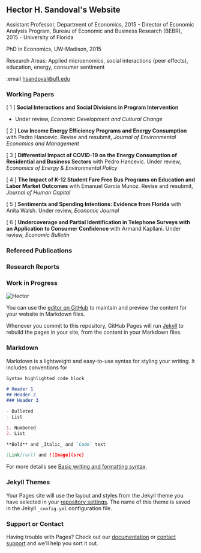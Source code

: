 ## Hector H. Sandoval's Website
Assistant Professor, Department of Economics, 2015 - 
Director of Economic Analysis Program, Bureau of Economic and Business Research (BEBR), 2015 -
University of Florida
 
PhD in Economics, UW-Madison, 2015
 
Research Areas: Applied microenomics, social interactions (peer effects), education, energy, consumer sentiment

<!--[Download CV](https://github.com/hhsandoval/hhsandoval.github.io/files/7698132/202111.CV.HS.pdf)-->

:email hsandoval@ufl.edu

### Working Papers

\[ 1 ] **Social Interactions and Social Divisions in Program Intervention**
 - Under review, *Economic Development and Cultural Change*

[ 2 ] **Low Income Energy Efficiency Programs and Energy Consumption**
with Pedro Hancevic. Revise and resubmit, *Journal of Environmental Economics and Management*

[ 3 ] **Differential Impact of COVID-19 on the Energy Consumption of Residential and Business Sectors**
with Pedro Hancevic. Under review, *Economics of Energy & Environmental Policy*

[ 4 ] **The Impact of K-12 Student Fare Free Bus Programs on Education and Labor Market Outcomes**
with Emanuel Garcia Munoz. Revise and resubmit, *Journal of Human Capital*

[ 5 ] **Sentiments and Spending Intentions: Evidence from Florida**
with Anita Walsh. Under review, *Economic Journal*

[ 6 ] **Undercoverage and Partial Identification in Telephone Surveys with an Application to Consumer Confidence** 
with Armand Kapllani. Under review, *Economic Bulletin*



### Refereed Publications


### Research Reports


### Work in Progress

![Hector](https://user-images.githubusercontent.com/95992942/145701862-438f789f-30d0-4143-948b-695a9c4d9f90.jpg)



You can use the [editor on GitHub](https://github.com/hhsandoval/hhsandoval.github.io/edit/main/index.md) to maintain and preview the content for your website in Markdown files.

Whenever you commit to this repository, GitHub Pages will run [Jekyll](https://jekyllrb.com/) to rebuild the pages in your site, from the content in your Markdown files.

### Markdown

Markdown is a lightweight and easy-to-use syntax for styling your writing. It includes conventions for

```markdown
Syntax highlighted code block

# Header 1
## Header 2
### Header 3

- Bulleted
- List

1. Numbered
2. List

**Bold** and _Italic_ and `Code` text

[Link](url) and ![Image](src)
```

For more details see [Basic writing and formatting syntax](https://docs.github.com/en/github/writing-on-github/getting-started-with-writing-and-formatting-on-github/basic-writing-and-formatting-syntax).

### Jekyll Themes

Your Pages site will use the layout and styles from the Jekyll theme you have selected in your [repository settings](https://github.com/hhsandoval/hhsandoval.github.io/settings/pages). The name of this theme is saved in the Jekyll `_config.yml` configuration file.

### Support or Contact

Having trouble with Pages? Check out our [documentation](https://docs.github.com/categories/github-pages-basics/) or [contact support](https://support.github.com/contact) and we’ll help you sort it out.
